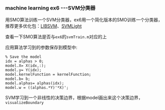 ### machine learning ex6 ---SVM分类器

用SMO算法训练一个SVM分类器，ex6用一个简化版本的SMO训练一个分类器，推荐更多优化包：[LIBSVM](http://www.csie.ntu.edu.tw/~cjlin/libsvm/)、[SVMLight](http://svmlight.joachims.org/)

查看一下SMO算法是否与`ex6`的`svmTrain.m`对应的上

应用算法学习到的参数保存到模型中:
```
% Save the model
idx = alphas > 0;
model.X= X(idx,:);
model.y= Y(idx);
model.kernelFunction = kernelFunction;
model.b= b;
model.alphas= alphas(idx);
model.w = ((alphas.*Y)'*X)';
```

SVM学习到一个非线性的决策边界，根据model画出来这个决策边界，`visualizeBoundary`
